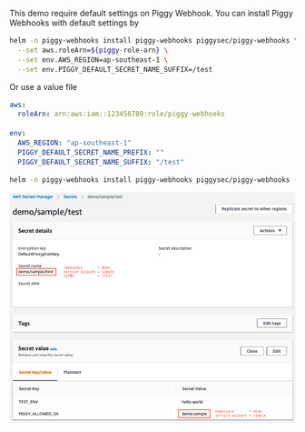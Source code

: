 This demo require default settings on Piggy Webhook. You can install Piggy Webhooks with default settings by

```bash
helm -n piggy-webhooks install piggy-webhooks piggysec/piggy-webhooks \
  --set aws.roleArn=${piggy-role-arn} \
  --set env.AWS_REGION=ap-southeast-1 \
  --set env.PIGGY_DEFAULT_SECRET_NAME_SUFFIX=/test
```

Or use a value file

```yaml
aws:
  roleArn: arn:aws:iam::123456789:role/piggy-webhooks

env:
  AWS_REGION: "ap-southeast-1"
  PIGGY_DEFAULT_SECRET_NAME_PREFIX: ""
  PIGGY_DEFAULT_SECRET_NAME_SUFFIX: "/test"
```

```bash
helm -n piggy-webhooks install piggy-webhooks piggysec/piggy-webhooks -f values.yaml
```

![default-secret-name](https://raw.githubusercontent.com/KongZ/piggy/main/docs/images/secret-name-default-value.png "default-secret-name")

